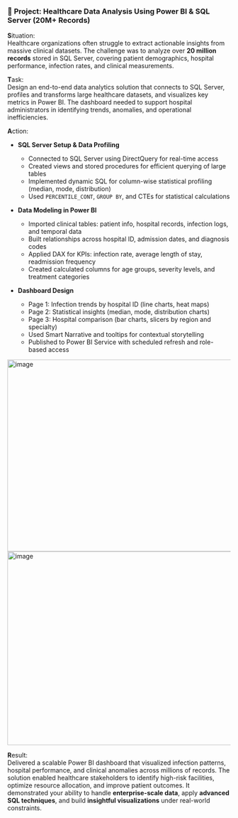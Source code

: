 ### 🏥 **Project: Healthcare Data Analysis Using Power BI & SQL Server (20M+ Records)**

**S**ituation:  
Healthcare organizations often struggle to extract actionable insights from massive clinical datasets. The challenge was to analyze over **20 million records** stored in SQL Server, covering patient demographics, hospital performance, infection rates, and clinical measurements.

**T**ask:  
Design an end-to-end data analytics solution that connects to SQL Server, profiles and transforms large healthcare datasets, and visualizes key metrics in Power BI. The dashboard needed to support hospital administrators in identifying trends, anomalies, and operational inefficiencies.

**A**ction:  
- **SQL Server Setup & Data Profiling**  
  - Connected to SQL Server using DirectQuery for real-time access  
  - Created views and stored procedures for efficient querying of large tables  
  - Implemented dynamic SQL for column-wise statistical profiling (median, mode, distribution)  
  - Used `PERCENTILE_CONT`, `GROUP BY`, and CTEs for statistical calculations  

- **Data Modeling in Power BI**  
  - Imported clinical tables: patient info, hospital records, infection logs, and temporal data  
  - Built relationships across hospital ID, admission dates, and diagnosis codes  
  - Applied DAX for KPIs: infection rate, average length of stay, readmission frequency  
  - Created calculated columns for age groups, severity levels, and treatment categories  

- **Dashboard Design**  
  - Page 1: Infection trends by hospital ID (line charts, heat maps)  
  - Page 2: Statistical insights (median, mode, distribution charts)  
  - Page 3: Hospital comparison (bar charts, slicers by region and specialty)  
  - Used Smart Narrative and tooltips for contextual storytelling  
  - Published to Power BI Service with scheduled refresh and role-based access
<img width="760" height="432" alt="image" src="https://github.com/user-attachments/assets/72287981-1068-4a4a-9bb5-ec8942d3aa7a" />
<img width="755" height="436" alt="image" src="https://github.com/user-attachments/assets/c4d997e2-260d-43b5-820c-fa8b4971a0c1" />

**R**esult:  
Delivered a scalable Power BI dashboard that visualized infection patterns, hospital performance, and clinical anomalies across millions of records. The solution enabled healthcare stakeholders to identify high-risk facilities, optimize resource allocation, and improve patient outcomes. It demonstrated your ability to handle **enterprise-scale data**, apply **advanced SQL techniques**, and build **insightful visualizations** under real-world constraints.
